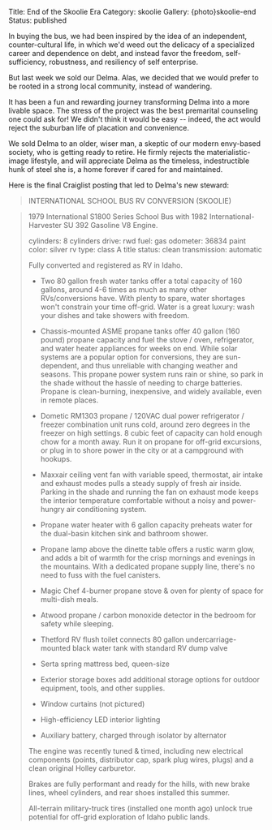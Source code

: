 Title: End of the Skoolie Era
Category: skoolie
Gallery: {photo}skoolie-end
Status: published

In buying the bus, we had been inspired by the idea of an independent, counter-cultural life, in which we'd weed out the delicacy of a specialized career and dependence on debt, and instead favor the freedom, self-sufficiency, robustness, and resiliency of self enterprise.

But last week we sold our Delma. Alas, we decided that we would prefer to be rooted in a strong local community, instead of wandering. 

It has been a fun and rewarding journey transforming Delma into a more livable space. The stress of the project was the best premarital counseling 
one could ask for! We didn't think it would
be easy -- indeed, the act would reject the suburban life of placation and convenience.

We sold Delma to an older, wiser man, a skeptic of our modern envy-based society, who is getting ready to retire. He firmly rejects the materialistic-image lifestyle, and will appreciate Delma as the timeless, indestructible hunk of steel she is, a home forever if cared 
for and maintained. 

Here is the final Craiglist posting that led to Delma's new steward: 

> INTERNATIONAL SCHOOL BUS RV CONVERSION (SKOOLIE)

> 1979 International S1800 Series School Bus with 1982 International-Harvester SU 392 Gasoline V8 Engine.
> 
> cylinders: 8 cylinders
> drive: rwd
> fuel: gas
> odometer: 36834
> paint color: silver
> rv type: class A
> title status: clean
> transmission: automatic
> 
> Fully converted and registered as RV in Idaho.
> 
> - Two 80 gallon fresh water tanks offer a total capacity of 160 gallons, around 4-6 times as much as many other RVs/conversions have. With plenty to spare, water shortages won't constrain your time off-grid. Water is a great luxury: wash your dishes and take showers with freedom.
> 
> - Chassis-mounted ASME propane tanks offer 40 gallon (160 pound) propane capacity and fuel the stove / oven, refrigerator, and water heater appliances for weeks on end. While solar systems are a popular option for conversions, they are sun-dependent, and thus unreliable with changing weather 
   > and seasons. This propane power system runs rain or shine, so park in the shade without the hassle of needing to charge batteries. Propane is clean-burning, inexpensive, and widely available, even in remote places.
> 
> - Dometic RM1303 propane / 120VAC dual power refrigerator / freezer combination unit runs cold, around zero degrees in the freezer on high settings. 8 cubic feet of capacity can hold enough chow for a month away. Run it on propane for off-grid excursions, or plug in to shore power in the city 
   > or at a campground with hookups.
> 
> - Maxxair ceiling vent fan with variable speed, thermostat, air intake and exhaust modes pulls a steady supply of fresh air inside. Parking in the shade and running the fan on exhaust mode keeps the interior temperature comfortable without a noisy and power-hungry air conditioning system.
> 
> - Propane water heater with 6 gallon capacity preheats water for the dual-basin kitchen sink and bathroom shower.
> 
> - Propane lamp above the dinette table offers a rustic warm glow, and adds a bit of warmth for the crisp mornings and evenings in the mountains. With a dedicated propane supply line, there's no need to fuss with the fuel canisters.
> 
> - Magic Chef 4-burner propane stove & oven for plenty of space for multi-dish meals.
> 
> - Atwood propane / carbon monoxide detector in the bedroom for safety while sleeping.
> 
> - Thetford RV flush toilet connects 80 gallon undercarriage-mounted black water tank with standard RV dump valve
> 
> - Serta spring mattress bed, queen-size
> 
> - Exterior storage boxes add additional storage options for outdoor equipment, tools, and other supplies.
> 
> - Window curtains (not pictured)
> 
> - High-efficiency LED interior lighting
> 
> - Auxiliary battery, charged through isolator by alternator
> 
> The engine was recently tuned & timed, including new electrical components (points, distributor cap, spark plug wires, plugs) and a clean original Holley carburetor.
> 
> Brakes are fully performant and ready for the hills, with new brake lines, wheel cylinders, and rear shoes installed this summer.
> 
> All-terrain military-truck tires (installed one month ago) unlock true potential for off-grid exploration of Idaho public lands.


